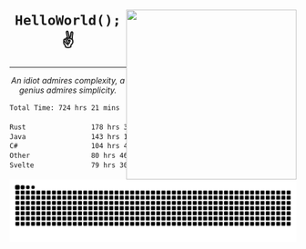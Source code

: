<div text-align="center">
    <img src="https://i.imgur.com/h1q15Kt.gife" align="right" width="299" height="299">
    <h1 align="center"><code>HelloWorld();</code> ✌️</h1>
    <hr>
    <p align="center"><i>An idiot admires complexity, a genius admires simplicity.</i></p>
</div>

<!--START_SECTION:waka-->

```txt
Total Time: 724 hrs 21 mins

Rust                178 hrs 36 mins █████▓░░░░░░░░░░░░░░░░░░░   22.18 %
Java                143 hrs 17 mins ████▒░░░░░░░░░░░░░░░░░░░░   17.80 %
C#                  104 hrs 4 mins  ███▒░░░░░░░░░░░░░░░░░░░░░   12.93 %
Other               80 hrs 46 mins  ██▓░░░░░░░░░░░░░░░░░░░░░░   10.03 %
Svelte              79 hrs 30 mins  ██▒░░░░░░░░░░░░░░░░░░░░░░   09.87 %
```

<!--END_SECTION:waka-->

<picture>
  <source media="(prefers-color-scheme: dark)" srcset="https://raw.githubusercontent.com/Somfic/Somfic/main/github-contribution-grid-snake-dark.svg">
  <source media="(prefers-color-scheme: light)" srcset="https://raw.githubusercontent.com/Somfic/Somfic/main/github-contribution-grid-snake.svg">
  <img alt="github contribution grid snake animation" src="https://raw.githubusercontent.com/Somfic/Somfic/main/github-contribution-grid-snake.svg">
</picture>
